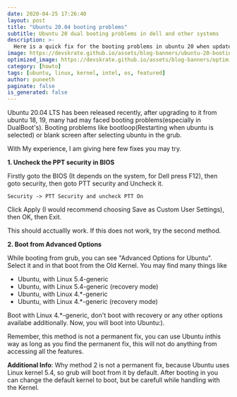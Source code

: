 ```yaml
---
date: 2020-04-25 17:26:40
layout: post
title: "Ubuntu 20.04 booting problems"
subtitle: Ubuntu 20 dual booting problems in dell and other systems
description: >-
  Here is a quick fix for the booting problems in ubuntu 20 when updated or installed in dualboot.
image: https://devskrate.github.io/assets/blog-banners/ubuntu-20-booting-problems.webp
optimized_image: https://devskrate.github.io/assets/blog-banners/optimized/ubuntu-20-booting-problems.webp
category: [howto]
tags: [ubuntu, linux, kernel, intel, os, featured]
author: puneeth
paginate: false
is_generated: false
---
```


Ubuntu 20.04 LTS has been released recently, after upgrading to it from ubuntu 18, 19, many had may faced booting problems(especially in DualBoot's).
Booting problems like bootloop(Restarting when ubuntu is selected) or blank screen after selecting ubuntu in the grub.

With My experience, I am giving here few fixes you may try.

**1. Uncheck the PPT security in BIOS**

Firstly goto the BIOS (It depends on the system, for Dell press F12), then goto security, then goto PTT security and Uncheck it.
```
Security -> PTT Security and uncheck PTT On
```
Click Apply (I would recommend choosing Save as Custom User Settings), then OK, then Exit.

This should acctuallly work. If this does not work, try the second method.

**2. Boot from Advanced Options**

While booting from grub, you can see "Advanced Options for Ubuntu". Select it and in that boot from the Old Kernel.
You may find many things like 
- Ubuntu, with Linux 5.4-generic
- Ubuntu, with Linux 5.4-generic (recovery mode)
- Ubuntu, with Linux 4.*-generic
- Ubuntu, with Linux 4.*-generic (recovery mode)

Boot with Linux 4.*-generic, don't boot with recovery or any other options availabe additionally.
Now, you will boot into Ubuntu:).

Remember, this method is not a permanent fix, you can use Ubuntu inthis way as long as you find the permanent fix, this will not do anything from accessing all the features.

**Additional Info**: Why method 2 is not a permanent fix, because Ubuntu uses Linux kernel 5.4, so grub will boot from it by default. After booting in you can change the default kernel to boot, but be carefull while handling with the Kernel.